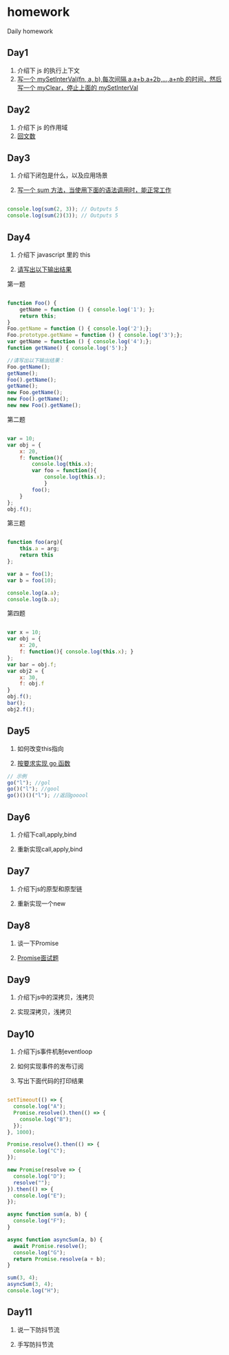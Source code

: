 # homework

Daily homework

## Day1

1. 介绍下 js 的执行上下文
2. [写一个 mySetInterVal(fn, a, b),每次间隔 a,a+b,a+2b,...,a+nb 的时间，然后写一个 myClear，停止上面的 mySetInterVal](https://github.com/lgwebdream/FE-Interview/issues/7)

## Day2

1. 介绍下 js 的作用域
2. [回文数](https://leetcode-cn.com/problems/palindrome-number/)

## Day3

1. 介绍下闭包是什么，以及应用场景

2. [写一个 sum 方法，当使用下面的语法调用时，能正常工作](https://segmentfault.com/a/1190000018180159)

```javascript

console.log(sum(2, 3)); // Outputs 5
console.log(sum(2)(3)); // Outputs 5
```

## Day4

1. 介绍下 javascript 里的 this

2. [请写出以下输出结果](https://segmentfault.com/a/1190000011194676)

第一题

```javascript

function Foo() {
    getName = function () { console.log('1'); };
    return this;
}
Foo.getName = function () { console.log('2');};
Foo.prototype.getName = function () { console.log('3');};
var getName = function () { console.log('4');};
function getName() { console.log('5');}

//请写出以下输出结果：
Foo.getName();
getName();
Foo().getName();
getName();
new Foo.getName();
new Foo().getName();
new new Foo().getName();

```

第二题

```javascript

var = 10;
var obj = {
    x: 20,
    f: function(){
        console.log(this.x);
        var foo = function(){
            console.log(this.x);
            }
        foo();
    }
};
obj.f();

```

第三题

```javascript

function foo(arg){
    this.a = arg;
    return this
};

var a = foo(1);
var b = foo(10);

console.log(a.a);
console.log(b.a);

```

第四题

```javascript

var x = 10;
var obj = {
    x: 20,
    f: function(){ console.log(this.x); }
};
var bar = obj.f;
var obj2 = {
    x: 30,
    f: obj.f
}
obj.f();
bar();
obj2.f();

```

## Day5

1. 如何改变this指向

2. [按要求实现 go 函数](https://github.com/lgwebdream/FE-Interview/issues/1058)

```javascript
// 示例
go("l"); //gol
go()("l"); //gool
go()()()("l"); //返回gooool

```

## Day6

1. 介绍下call,apply,bind

2. 重新实现call,apply,bind

## Day7

1. 介绍下js的原型和原型链


2. 重新实现一个new

## Day8

1. 谈一下Promise

2. [Promise面试题](https://jishuin.proginn.com/p/763bfbd2a6b2)

## Day9

1. 介绍下js中的深拷贝，浅拷贝

2. 实现深拷贝，浅拷贝

## Day10

1. 介绍下js事件机制eventloop

2. 如何实现事件的发布订阅

3. 写出下面代码的打印结果

```javascript

setTimeout(() => {
  console.log("A");
  Promise.resolve().then(() => {
    console.log("B");
  });
}, 1000);

Promise.resolve().then(() => {
  console.log("C");
});

new Promise(resolve => {
  console.log("D");
  resolve("");
}).then(() => {
  console.log("E");
});

async function sum(a, b) {
  console.log("F");
}

async function asyncSum(a, b) {
  await Promise.resolve();
  console.log("G");
  return Promise.resolve(a + b);
}

sum(3, 4);
asyncSum(3, 4);
console.log("H");

```
## Day11

1. 说一下防抖节流

2. 手写防抖节流